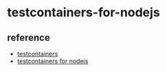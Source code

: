 # testcontainers-for-nodejs

## reference

- [testcontainers](https://testcontainers.com/)
- [testcontainers for nodejs](https://testcontainers.com/guides/getting-started-with-testcontainers-for-nodejs/)